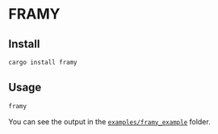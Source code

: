 # FRAMY

## Install

```bash
cargo install framy
```

## Usage

```bash
framy
```


You can see the output in the [`examples/framy_example`](./examples/framy_example) folder.
